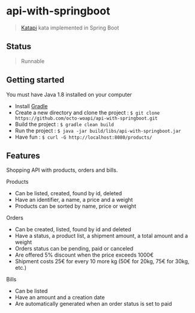 # api-with-springboot
> [Katapi](https://github.com/octo-woapi/katapi) kata implemented in Spring Boot

## Status
> Runnable

## Getting started

  You must have Java 1.8 installed on your computer
  
 - Install [Gradle](https://gradle.org/install/)   
 - Create a new directory and clone the project : ```$ git clone https://github.com/octo-woapi/api-with-springboot.git```
 - Build the project : ```$ gradle clean build```
 - Run the project : ```$ java -jar build/libs/api-with-springboot.jar```
 - Have fun : ```$ curl -G http://localhost:8080/products/ ```

## Features

Shopping API with products, orders and bills.

Products
  * Can be listed, created, found by id, deleted
  * Have an identifier, a name, a price and a weight
  * Products can be sorted by name, price or weight

Orders
  * Can be created, listed, found by id and deleted
  * Have a status, a product list, a shipment amount, a total amount and a weight
  * Orders status can be pending, paid or canceled
  * Are offered 5% discount when the price exceeds 1000€
  * Shipment costs 25€ for every 10 more kg (50€ for 20kg, 75€ for 30kg, etc.)

Bills
  * Can be listed
  * Have an amount and a creation date
  * Are automatically generated when an order status is set to paid

